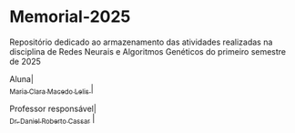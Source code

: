 # Memorial-2025
Repositório dedicado ao armazenamento das atividades realizadas na disciplina de Redes Neurais e Algoritmos Genéticos do primeiro semestre de 2025


Aluna| [<br><sub>Maria Clara Macedo Lelis </sub>](https://github.com/ClaraLelis) | 

Professor responsável| [<br><sub>Dr. Daniel Roberto Cassar</sub>](https://github.com/drcassar) |
